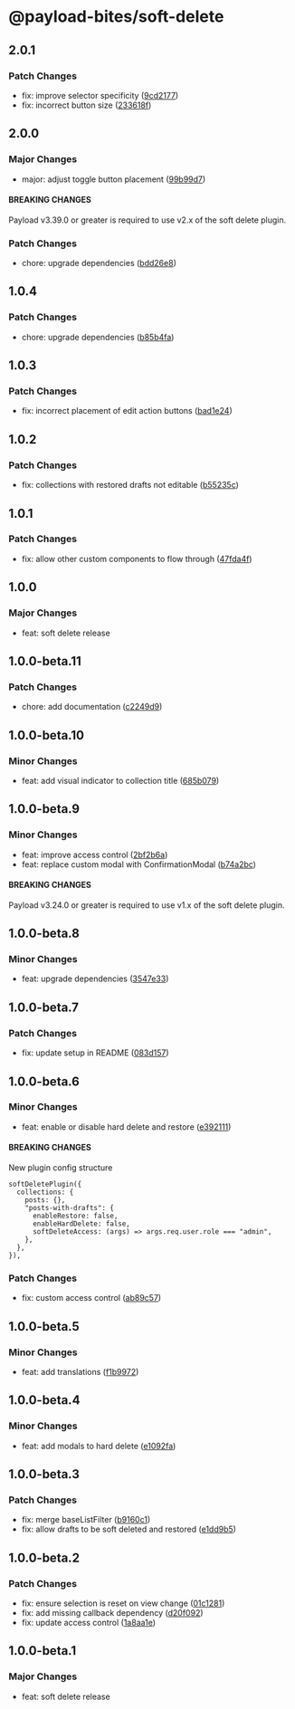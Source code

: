 # @payload-bites/soft-delete

## 2.0.1

### Patch Changes

- fix: improve selector specificity ([9cd2177](https://github.com/rilrom/payload-bites/commit/9cd2177))
- fix: incorrect button size ([233618f](https://github.com/rilrom/payload-bites/commit/233618f))

## 2.0.0

### Major Changes

- major: adjust toggle button placement ([99b99d7](https://github.com/rilrom/payload-bites/commit/99b99d7))

#### BREAKING CHANGES

Payload v3.39.0 or greater is required to use v2.x of the soft delete plugin.

### Patch Changes

- chore: upgrade dependencies ([bdd26e8](https://github.com/rilrom/payload-bites/commit/bdd26e8))

## 1.0.4

### Patch Changes

- chore: upgrade dependencies ([b85b4fa](https://github.com/rilrom/payload-bites/commit/b85b4fa))

## 1.0.3

### Patch Changes

- fix: incorrect placement of edit action buttons ([bad1e24](https://github.com/rilrom/payload-bites/commit/bad1e24))

## 1.0.2

### Patch Changes

- fix: collections with restored drafts not editable ([b55235c](https://github.com/rilrom/payload-bites/commit/b55235c))

## 1.0.1

### Patch Changes

- fix: allow other custom components to flow through ([47fda4f](https://github.com/rilrom/payload-bites/commit/47fda4f))

## 1.0.0

### Major Changes

- feat: soft delete release

## 1.0.0-beta.11

### Patch Changes

- chore: add documentation ([c2249d9](https://github.com/rilrom/payload-bites/commit/c2249d9))

## 1.0.0-beta.10

### Minor Changes

- feat: add visual indicator to collection title ([685b079](https://github.com/rilrom/payload-bites/commit/685b079))

## 1.0.0-beta.9

### Minor Changes

- feat: improve access control ([2bf2b6a](https://github.com/rilrom/payload-bites/commit/2bf2b6a))
- feat: replace custom modal with ConfirmationModal ([b74a2bc](https://github.com/rilrom/payload-bites/commit/b74a2bc))

#### BREAKING CHANGES

Payload v3.24.0 or greater is required to use v1.x of the soft delete plugin.

## 1.0.0-beta.8

### Minor Changes

- feat: upgrade dependencies ([3547e33](https://github.com/rilrom/payload-bites/commit/3547e33))

## 1.0.0-beta.7

### Patch Changes

- fix: update setup in README ([083d157](https://github.com/rilrom/payload-bites/commit/083d157))

## 1.0.0-beta.6

### Minor Changes

- feat: enable or disable hard delete and restore ([e392111](https://github.com/rilrom/payload-bites/commit/e392111))

#### BREAKING CHANGES

New plugin config structure

```
softDeletePlugin({
  collections: {
    posts: {},
    "posts-with-drafts": {
      enableRestore: false,
      enableHardDelete: false,
      softDeleteAccess: (args) => args.req.user.role === "admin",
    },
  },
}),
```

### Patch Changes

- fix: custom access control ([ab89c57](https://github.com/rilrom/payload-bites/commit/ab89c57))

## 1.0.0-beta.5

### Minor Changes

- feat: add translations ([f1b9972](https://github.com/rilrom/payload-bites/commit/f1b9972))

## 1.0.0-beta.4

### Minor Changes

- feat: add modals to hard delete ([e1092fa](https://github.com/rilrom/payload-bites/commit/e1092fa))

## 1.0.0-beta.3

### Patch Changes

- fix: merge baseListFilter ([b9160c1](https://github.com/rilrom/payload-bites/commit/b9160c1))
- fix: allow drafts to be soft deleted and restored ([e1dd9b5](https://github.com/rilrom/payload-bites/commit/e1dd9b5))

## 1.0.0-beta.2

### Patch Changes

- fix: ensure selection is reset on view change ([01c1281](https://github.com/rilrom/payload-bites/commit/01c1281))
- fix: add missing callback dependency ([d20f092](https://github.com/rilrom/payload-bites/commit/d20f092))
- fix: update access control ([1a8aa1e](https://github.com/rilrom/payload-bites/commit/1a8aa1e))

## 1.0.0-beta.1

### Major Changes

- feat: soft delete release
